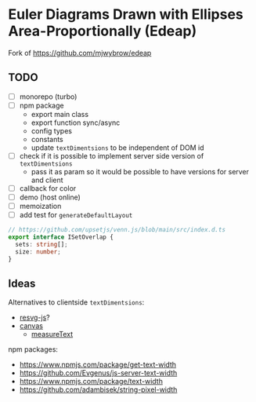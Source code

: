# Euler Diagrams Drawn with Ellipses Area-Proportionally (Edeap)

Fork of https://github.com/mjwybrow/edeap

## TODO

- [ ] monorepo (turbo)
- [ ] npm package
  - export main class
  - export function sync/async
  - config types
  - constants
  - update `textDimentsions` to be independent of DOM id
- [ ] check if it is possible to implement server side version of `textDimentsions`
  - pass it as param so it would be possible to have versions for server and client
- [ ] callback for color
- [ ] demo (host online)
- [ ] memoization
- [ ] add test for `generateDefaultLayout`

```ts
// https://github.com/upsetjs/venn.js/blob/main/src/index.d.ts
export interface ISetOverlap {
  sets: string[];
  size: number;
}
```

## Ideas

Alternatives to clientside `textDimentsions`:

- [resvg-js](https://github.com/yisibl/resvg-js)?
- [canvas](https://github.com/Brooooooklyn/canvas)
  - [measureText](https://developer.mozilla.org/en-US/docs/Web/API/CanvasRenderingContext2D/measureText)

npm packages:

- https://www.npmjs.com/package/get-text-width
- https://github.com/Evgenus/js-server-text-width
- https://www.npmjs.com/package/text-width
- https://github.com/adambisek/string-pixel-width

